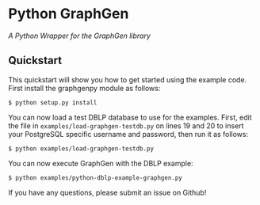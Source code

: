 # Python GraphGen

*A Python Wrapper for the GraphGen library*

## Quickstart

This quickstart will show you how to get started using the example code. First install the graphgenpy module as follows:

    $ python setup.py install

You can now load a test DBLP database to use for the examples. First, edit the file in `examples/load-graphgen-testdb.py` on lines 19 and 20 to insert your PostgreSQL specific username and password, then run it as follows:

    $ python examples/load-graphgen-testdb.py

You can now execute GraphGen with the DBLP example:

    $ python examples/python-dblp-example-graphgen.py

If you have any questions, please submit an issue on Github! 
